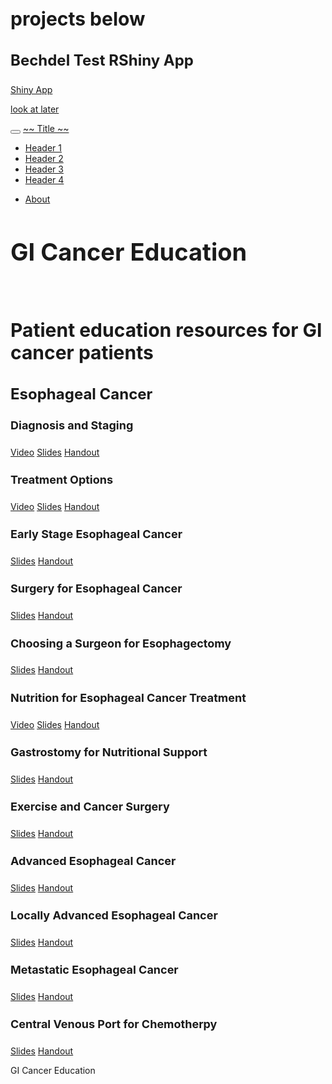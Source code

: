## projects below


### Bechdel Test RShiny App
[Shiny App](https://gracesalo.shinyapps.io/bechdel_test/)


[look at later](bechdel_test/app.R)



<title>Title #1</title>






<!DOCTYPE html>

<html>

<head>

<meta charset="utf-8" />
<meta name="generator" content="pandoc" />
<meta http-equiv="X-UA-Compatible" content="IE=EDGE" />




<title>GI Cancer Education</title>

<script src="site_libs/header-attrs-2.10/header-attrs.js"></script>
<script src="site_libs/jquery-1.11.3/jquery.min.js"></script>
<meta name="viewport" content="width=device-width, initial-scale=1" />
<link href="site_libs/bootstrap-3.3.5/css/flatly.min.css" rel="stylesheet" />
<script src="site_libs/bootstrap-3.3.5/js/bootstrap.min.js"></script>
<script src="site_libs/bootstrap-3.3.5/shim/html5shiv.min.js"></script>
<script src="site_libs/bootstrap-3.3.5/shim/respond.min.js"></script>
<style>h1 {font-size: 34px;}
       h1.title {font-size: 38px;}
       h2 {font-size: 30px;}
       h3 {font-size: 24px;}
       h4 {font-size: 18px;}
       h5 {font-size: 16px;}
       h6 {font-size: 12px;}
       code {color: inherit; background-color: rgba(0, 0, 0, 0.04);}
       pre:not([class]) { background-color: white }</style>
<script src="site_libs/navigation-1.1/tabsets.js"></script>
<link href="site_libs/highlightjs-9.12.0/default.css" rel="stylesheet" />
<script src="site_libs/highlightjs-9.12.0/highlight.js"></script>

<style type="text/css">
  code{white-space: pre-wrap;}
  span.smallcaps{font-variant: small-caps;}
  span.underline{text-decoration: underline;}
  div.column{display: inline-block; vertical-align: top; width: 50%;}
  div.hanging-indent{margin-left: 1.5em; text-indent: -1.5em;}
  ul.task-list{list-style: none;}
    </style>

<style type="text/css">code{white-space: pre;}</style>
<script type="text/javascript">
if (window.hljs) {
  hljs.configure({languages: []});
  hljs.initHighlightingOnLoad();
  if (document.readyState && document.readyState === "complete") {
    window.setTimeout(function() { hljs.initHighlighting(); }, 0);
  }
}
</script>








<style type = "text/css">
.main-container {
  max-width: 940px;
  margin-left: auto;
  margin-right: auto;
}
img {
  max-width:100%;
}
.tabbed-pane {
  padding-top: 12px;
}
.html-widget {
  margin-bottom: 20px;
}
button.code-folding-btn:focus {
  outline: none;
}
summary {
  display: list-item;
}
pre code {
  padding: 0;
}
</style>


<style type="text/css">
.dropdown-submenu {
  position: relative;
}
.dropdown-submenu>.dropdown-menu {
  top: 0;
  left: 100%;
  margin-top: -6px;
  margin-left: -1px;
  border-radius: 0 6px 6px 6px;
}
.dropdown-submenu:hover>.dropdown-menu {
  display: block;
}
.dropdown-submenu>a:after {
  display: block;
  content: " ";
  float: right;
  width: 0;
  height: 0;
  border-color: transparent;
  border-style: solid;
  border-width: 5px 0 5px 5px;
  border-left-color: #cccccc;
  margin-top: 5px;
  margin-right: -10px;
}
.dropdown-submenu:hover>a:after {
  border-left-color: #adb5bd;
}
.dropdown-submenu.pull-left {
  float: none;
}
.dropdown-submenu.pull-left>.dropdown-menu {
  left: -100%;
  margin-left: 10px;
  border-radius: 6px 0 6px 6px;
}
</style>

<script type="text/javascript">
// manage active state of menu based on current page
$(document).ready(function () {
  // active menu anchor
  href = window.location.pathname
  href = href.substr(href.lastIndexOf('/') + 1)
  if (href === "")
    href = "index.html";
  var menuAnchor = $('a[href="' + href + '"]');

  // mark it active
  menuAnchor.tab('show');

  // if it's got a parent navbar menu mark it active as well
  menuAnchor.closest('li.dropdown').addClass('active');

  // Navbar adjustments
  var navHeight = $(".navbar").first().height() + 15;
  var style = document.createElement('style');
  var pt = "padding-top: " + navHeight + "px; ";
  var mt = "margin-top: -" + navHeight + "px; ";
  var css = "";
  // offset scroll position for anchor links (for fixed navbar)
  for (var i = 1; i <= 6; i++) {
    css += ".section h" + i + "{ " + pt + mt + "}\n";
  }
  style.innerHTML = "body {" + pt + "padding-bottom: 40px; }\n" + css;
  document.head.appendChild(style);
});
</script>

<!-- tabsets -->

<style type="text/css">
.tabset-dropdown > .nav-tabs {
  display: inline-table;
  max-height: 500px;
  min-height: 44px;
  overflow-y: auto;
  border: 1px solid #ddd;
  border-radius: 4px;
}

.tabset-dropdown > .nav-tabs > li.active:before {
  content: "";
  font-family: 'Glyphicons Halflings';
  display: inline-block;
  padding: 10px;
  border-right: 1px solid #ddd;
}

.tabset-dropdown > .nav-tabs.nav-tabs-open > li.active:before {
  content: "&#xe258;";
  border: none;
}

.tabset-dropdown > .nav-tabs.nav-tabs-open:before {
  content: "";
  font-family: 'Glyphicons Halflings';
  display: inline-block;
  padding: 10px;
  border-right: 1px solid #ddd;
}

.tabset-dropdown > .nav-tabs > li.active {
  display: block;
}

.tabset-dropdown > .nav-tabs > li > a,
.tabset-dropdown > .nav-tabs > li > a:focus,
.tabset-dropdown > .nav-tabs > li > a:hover {
  border: none;
  display: inline-block;
  border-radius: 4px;
  background-color: transparent;
}

.tabset-dropdown > .nav-tabs.nav-tabs-open > li {
  display: block;
  float: none;
}

.tabset-dropdown > .nav-tabs > li {
  display: none;
}
</style>

<!-- code folding -->




</head>

<body>


<div class="container-fluid main-container">




<div class="navbar navbar-default  navbar-fixed-top" role="navigation">
  <div class="container">
    <div class="navbar-header">
      <button type="button" class="navbar-toggle collapsed" data-toggle="collapse" data-target="#navbar">
        <span class="icon-bar"></span>
        <span class="icon-bar"></span>
        <span class="icon-bar"></span>
      </button>
      <a class="navbar-brand" href="index.html">~~ Title ~~</a>
    </div>
    <div id="navbar" class="navbar-collapse collapse">
      <ul class="nav navbar-nav">
        <li>
  <a href="slides.html">Header 1</a>
</li>
<li>
  <a href="https://www.youtube.com/channel/UC5Deez8jUMnLhcf72-cHA7Q">Header 2</a>
</li>
<li>
  <a href="scripts.html">Header 3</a>
</li>
<li>
  <a href="plan_overview.pdf">Header 4</a>
</li>
      </ul>
      <ul class="nav navbar-nav navbar-right">
        <li>
  <a href="about.html">About</a>
</li>
      </ul>
    </div><!--/.nav-collapse -->
  </div><!--/.container -->
</div><!--/.navbar -->

<div id="header">



<h1 class="title toc-ignore">GI Cancer Education</h1>

</div>


<p><br/></p>
<div id="patient-education-resources-for-gi-cancer-patients" class="section level2">
<h2>Patient education resources for GI cancer patients</h2>
<div id="esophageal-cancer" class="section level3">
<h3>Esophageal Cancer</h3>
<div id="diagnosis-and-staging" class="section level4">
<h4>Diagnosis and Staging</h4>
<p><a href="https://www.youtube.com/watch?v=aDkgurq17wE">Video</a>         <a href="slides/02-Eso_Dx_Staging.html">Slides</a>         <a href="slides/02-Eso_Dx_Staging.pdf">Handout</a></p>
</div>
<div id="treatment-options" class="section level4">
<h4>Treatment Options</h4>
<p><a href="https://www.youtube.com/watch?v=Tk8cp3uL-lU">Video</a>        <a href="slides/04-Eso_Rx_Options.html">Slides</a>         <a href="slides/04-Eso_Rx_Options.pdf">Handout</a></p>
</div>
<div id="early-stage-esophageal-cancer" class="section level4">
<h4>Early Stage Esophageal Cancer</h4>
<p>        <a href="slides/06-Eso_Early.html">Slides</a>         <a href="slides/06-Eso_Early.pdf">Handout</a></p>
</div>
<div id="surgery-for-esophageal-cancer" class="section level4">
<h4>Surgery for Esophageal Cancer</h4>
<p>       <a href="slides/12-Eso_Surgery.html">Slides</a>         <a href="slides/12-Eso_Surgery.pdf">Handout</a>        </p>
</div>
<div id="choosing-a-surgeon-for-esophagectomy" class="section level4">
<h4>Choosing a Surgeon for Esophagectomy</h4>
<p>       <a href="slides/32-Surgeon.html">Slides</a>        <a href="slides/32-Surgeon.pdf">Handout</a></p>
</div>
<div id="nutrition-for-esophageal-cancer-treatment" class="section level4">
<h4>Nutrition for Esophageal Cancer Treatment</h4>
<p><a href="https://www.youtube.com/watch?v=XsqL41lU29w&amp;t=23s">Video</a>        <a href="slides/22-NutritionEsoCa.html">Slides</a>        <a href="slides/22-NutritionEsoCa.pdf">Handout</a></p>
</div>
<div id="gastrostomy-for-nutritional-support" class="section level4">
<h4>Gastrostomy for Nutritional Support</h4>
<p>       <a href="slides/24-Gastrostomy.html">Slides</a>        <a href="slides/24-Gastrostomy.pdf">Handout</a></p>
</div>
<div id="exercise-and-cancer-surgery" class="section level4">
<h4>Exercise and Cancer Surgery</h4>
<p>       <a href="slides/34-Exercise.html">Slides</a>        <a href="slides/34-Exercise.pdf">Handout</a></p>
</div>
<div id="advanced-esophageal-cancer" class="section level4">
<h4>Advanced Esophageal Cancer</h4>
<p>       <a href="slides/08-Eso_Advanced.html">Slides</a>        <a href="slides/08-Eso_Advanced.pdf">Handout</a></p>
</div>
<div id="locally-advanced-esophageal-cancer" class="section level4">
<h4>Locally Advanced Esophageal Cancer</h4>
<p>       <a href="slides/14-Eso_Locally_Advanced.html">Slides</a>        <a href="slides/14-Eso_Locally_Advanced.pdf">Handout</a></p>
</div>
<div id="metastatic-esophageal-cancer" class="section level4">
<h4>Metastatic Esophageal Cancer</h4>
<p>       <a href="slides/16-Eso_Metastatic.html">Slides</a>        <a href="slides/16-Eso_Metastatic.pdf">Handout</a></p>
</div>
<div id="central-venous-port-for-chemotherpy" class="section level4">
<h4>Central Venous Port for Chemotherpy</h4>
<p>       <a href="slides/26-Port.html">Slides</a>        <a href="slides/26-Port.pdf">Handout</a></p>
</div>
</div>
</div>

<p>
GI Cancer Education
</p>



</div>

<script>

// add bootstrap table styles to pandoc tables
function bootstrapStylePandocTables() {
  $('tr.odd').parent('tbody').parent('table').addClass('table table-condensed');
}
$(document).ready(function () {
  bootstrapStylePandocTables();
});


</script>

<!-- tabsets -->

<script>
$(document).ready(function () {
  window.buildTabsets("TOC");
});

$(document).ready(function () {
  $('.tabset-dropdown > .nav-tabs > li').click(function () {
    $(this).parent().toggleClass('nav-tabs-open');
  });
});
</script>

<!-- code folding -->


<!-- dynamically load mathjax for compatibility with self-contained -->
<script>
  (function () {
    var script = document.createElement("script");
    script.type = "text/javascript";
    script.src  = "https://mathjax.rstudio.com/latest/MathJax.js?config=TeX-AMS-MML_HTMLorMML";
    document.getElementsByTagName("head")[0].appendChild(script);
  })();
</script>

</body>
</html>
